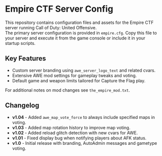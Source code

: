 # Empire CTF Server Config

This repository contains configuration files and assets for the Empire CTF server running Call of Duty: United Offensive.  
The primary server configuration is provided in `empire.cfg`. Copy this file to your server and execute it from the game console or include it in your startup scripts.

## Key Features
- Custom server branding using `awe_server_logo_text` and related cvars.
- Extensive AWE mod settings for gameplay tweaks and voting.
- Default game and weapon limits tailored for Capture the Flag play.

For additional notes on mod changes see `the_empire_mod.txt`.

## Changelog

- **v1.04** - Added `awe_map_vote_force` to always include specified maps in voting.
- **v1.03** - Added map rotation history to improve map voting.
- **v1.02** - Added reload glitch detection with new cvars for AWE.
- **v1.01** - Fixed display bug when notifying players about AFK status.
- **v1.0** - Initial release with branding, AutoAdmin messages and gametype voting.
